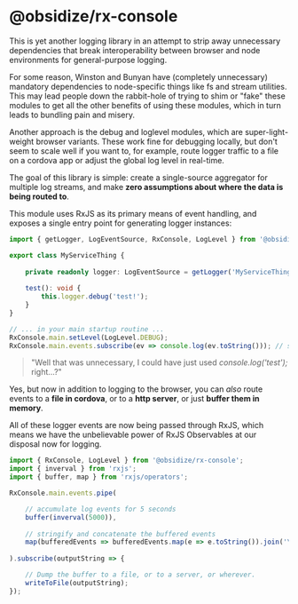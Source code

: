 # @obsidize/rx-console


This is yet another logging library in an attempt to strip away unnecessary dependencies that break
interoperability between browser and node environments for general-purpose logging.


For some reason, Winston and Bunyan have (completely unnecessary) mandatory dependencies to
node-specific things like fs and stream utilities. This may lead people down the rabbit-hole of
trying to shim or "fake" these modules to get all the other benefits of using these modules, which
in turn leads to bundling pain and misery.


Another approach is the debug and loglevel modules, which are super-light-weight browser variants.
These work fine for debugging locally, but don't seem to scale well if you want to, for example, route logger
traffic to a file on a cordova app or adjust the global log level in real-time.


The goal of this library is simple: create a single-source aggregator for multiple log streams, and make
**zero assumptions about where the data is being routed to**.


This module uses RxJS as its primary means of event handling, and exposes a single entry point for generating logger instances:

```typescript
import { getLogger, LogEventSource, RxConsole, LogLevel } from '@obsidize/rx-console';

export class MyServiceThing {
	
	private readonly logger: LogEventSource = getLogger('MyServiceThing');
	
	test(): void {
		this.logger.debug('test!');
	}
}

// ... in your main startup routine ...
RxConsole.main.setLevel(LogLevel.DEBUG);
RxConsole.main.events.subscribe(ev => console.log(ev.toString())); // send log to standard browser console

```

> "Well that was unnecessary, I could have just used _console.log('test');_ right...?"

Yes, but now in addition to logging to the browser, you can _also_ route events 
to a **file in cordova**, or to a **http server**, or just **buffer them in memory**.

All of these logger events are now being passed through RxJS, which means we have 
the unbelievable power of RxJS Observables at our disposal now for logging.

```typescript
import { RxConsole, LogLevel } from '@obsidize/rx-console';
import { inverval } from 'rxjs';
import { buffer, map } from 'rxjs/operators';

RxConsole.main.events.pipe(

	// accumulate log events for 5 seconds
	buffer(inverval(5000)),
	
	// stringify and concatenate the buffered events
	map(bufferedEvents => bufferedEvents.map(e => e.toString()).join('\n'))
	
).subscribe(outputString => {

	// Dump the buffer to a file, or to a server, or wherever.
	writeToFile(outputString);
});

```